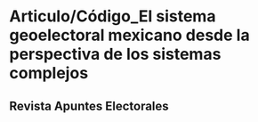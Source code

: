 # Articulo/Código_El sistema geoelectoral mexicano desde la perspectiva de los sistemas complejos
## Revista Apuntes Electorales

